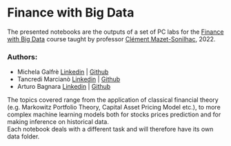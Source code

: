 # Finance with Big Data
The presented notebooks are the outputs of a set of PC labs for the [Finance with Big Data](https://didattica.unibocconi.it/ts/tsn_anteprima.php?cod_ins=20598&anno=2023&IdPag=) course taught by professor [Clément Mazet-Sonilhac](https://scholar.google.com/citations?user=4OFLH00AAAAJ&hl=it&oi=sra), 2022.<br>

 ### Authors:
 - Michela Galfrè [Linkedin](https://www.linkedin.com/in/michelagalfre/) | [Github](https://github.com/mgalfre)
 - Tancredi Marcianò [Linkedin](https://www.linkedin.com/in/tancredimarciano/) | [Github](https://github.com/tancredimarciano)
 - Arturo Bagnara [Linkedin](https://www.linkedin.com/in/arturo-mario-bagnara/) | [Github](https://github.com/arturo-bagnara)
 
The topics covered range from the application of classical financial theory (e.g. Markowitz Portfolio Theory, Capital Asset Pricing Model etc.), to more complex machine learning models both for stocks prices prediction and for making inference on historical data.  
Each notebook deals with a different task and will therefore have its own data folder. 
 
